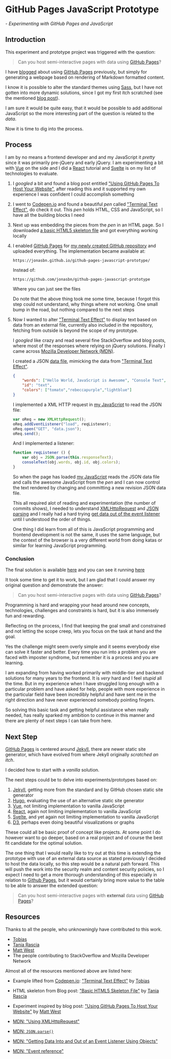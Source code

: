 
# GitHub Pages JavaScript Prototype

_- Experimenting with GitHub Pages and JavaScript_

## Introduction

This experiment and prototype project was triggered with the question:

> Can you host semi-interactive pages with data using [GitHub Pages][github_pages]?

I have [blogged][last_mover] about using [GitHub Pages][github_pages] previously, but simply for generating a webpage based on rendering of Markdown formatted content.

I know it is possible to alter the standard themes using [Sass], but I have not gotten into more dynamic solutions, since I got my first itch scratched (see the mentioned [blog post][last_mover]).

I am sure it would be quite easy, that it would be possible to add additional JavaScript so the more interesting part of the question is related to the _data_.

Now it is time to dig into the process.

## Process

I am by no means a frontend developer and and my JavaScript it _pretty_ since it was primarily pre-jQuery and early jQuery. I am experimenting a bit with [Vue] on the side and I did a [React] tutorial and [Svelte] is on my list of technologies to evaluate.

1. I _googled_  a bit and found a blog post entitled ["Using GitHub Pages To Host Your Website"][treehouse_blog], after reading this and it supported my own experience I was confident I could accomplish something

2. I went to [Codepen.io] and found a beautiful _pen_ called ["Terminal Text Effect"][terminal_text_effect], do check it out. This _pen_ holds HTML, CSS and JavaScript, so I have all the building blocks I need

3. Next up was embedding the pieces from the _pen_ in an HTML page. So I downloaded [a basic HTML5 skeleton file][basic_html5_skeleton_file] and got everything working locally

4. I enabled [GitHub Pages][github_pages] for [my newly created GitHub repository][github-pages-javascript-prototype] and uploaded everything. The implementation became available at:

    `https://jonasbn.github.io/github-pages-javascript-prototype/`

    Instead of:

    `https://github.com/jonasbn/github-pages-javascript-prototype`

    Where you can just see the files

    Do note that the above thing took me some time, because I forgot this step could not understand, why things where not working. One small bump in the road, but nothing compared to the next steps

5. Now I wanted to alter ["Terminal Text Effect"][terminal_text_effect] to display text based on data from an external file, currently also included in the repository, fetching from outside is beyond the scope of my prototype.

    I _googled_ like crazy and read several fine StackOverflow and blog posts, where most of the responses where relying on jQuery solutions. Finally I came across [Mozilla Developer Network (MDN)][MDN].

    I created a JSON [data file](https://github.com/jonasbn/github-pages-javascript-prototype/blob/master/data.json
), mimicking the data from ["Terminal Text Effect"][terminal_text_effect].

    ```JSON
    {
        "words": ["Hello World, JavaScript is Awesome", "Console Text", "Made with Love."],
        "id": "text",
        "colors": ["tomato","rebeccapurple","lightblue"]
    }
    ```

    I implemented a XML HTTP request in [my JavaScript](https://github.com/jonasbn/github-pages-javascript-prototype/blob/master/experiment.js) to read the JSON file:

    ```javascript
    var oReq = new XMLHttpRequest();
    oReq.addEventListener("load", reqListener);
    oReq.open("GET", "data.json");
    oReq.send();
    ```

    And I implemented a listener:

    ```javascript
    function reqListener () {
        var obj = JSON.parse(this.responseText);
        consoleText(obj.words, obj.id, obj.colors);
    }
    ```

    So when the page has loaded [my JavaScript](https://github.com/jonasbn/github-pages-javascript-prototype/blob/master/experiment.js) reads the JSON data file and calls the awesome JavaScript from the _pen_ and I can now control the text rendered by changing and committing a new revision JSON data file.

    This all required alot of reading and experimentation (the number of commits shows), I needed to understand [XMLHttpRequest][mdn_xhr] and [JSON parsing][mdn_json_parse] and I really had a hard trying [get data out of the event listener][mdn_event_listener_data_out] until I understood the order of things.

    One thing I did learn from all of this is JavaScript programming and frontend development is not the same, it uses the same language, but the context of the browser is a very different world from doing katas or similar for learning JavaScript programming.

### Conclusion

The final solution is available [here](https://github.com/jonasbn/github-pages-javascript-prototype) and you can see it running [here](https://jonasbn.github.io/github-pages-javascript-prototype)

It took some time to get it to work, but I am glad that I could answer my original question and demonstrate the answer:

> Can you host semi-interactive pages with data using [GitHub Pages][github_pages]?

Programming is hard and wrapping your head around new concepts, technologies, challenges and constraints is hard, but it is also immensely fun and rewarding.

Reflecting on the process, I find that keeping the goal small and constrained and not letting the scope creep, lets you focus on the task at hand and the goal.

Yes the challenge might seem overly simple and it seems everybody else can solve it faster and better. Every time you run into a problem you are faced with imposter syndrome, but remember it is a process and you are learning.

I am expanding from having worked primarily with middle-tier and backend solutions for many years to the frontend. It is _very_ hard and I feel _stupid_ all the time. But in my experience when I have struggled long enough with a particular problem and have asked for help, people with more experience in the particular field have been incredibly helpful and have sent me in the right direction and have never experienced somebody pointing fingers.

So solving this basic task and getting helpful assistance when really needed, has really sparked my ambition to continue in this manner and there are plenty of next steps I can take from here.

## Next Step

[GitHub Pages][github_pages] is centered around [Jekyll](https://jekyllrb.com/), there are newer static site generator, which have evolved from where Jekyll originally _scratched an itch_.

I decided how to start with a _vanilla_ solution.

The next steps could be to delve into experiments/prototypes based on:

1. [Jekyll], getting more from the standard and by GitHub chosen static site generator
1. [Hugo], evaluating the use of an alternative static site generator
1. [Vue], not limiting implementation to vanilla JavaScript
1. [React], again not limiting implementation to vanilla JavaScript
1. [Svelte], and yet again not limiting implementation to vanilla JavaScript
1. [D3], perhaps even doing beautiful visualizations or graphs

These could all be basic proof of concept like projects. At some point I do however want to go deeper, based on a real project and of course the best fit candidate for the optimal solution.

The one thing that I would really like to try out at this time is extending the prototype with use of an external data source as stated previously I decided to host the data locally, so this step would be a natural path forward. This will push the work into the security realm and content security policies, so I expect I need to get a more thorough understanding of this especially in relation to [Github Pages][github_pages], but it would certainly bring more value to the table to be able to answer the extended question:

> Can you host semi-interactive pages with **external** data using [GitHub Pages][github_pages]?

## Resources

Thanks to all the people, who unknowningly have contributed to this work.

- [Tobias](https://codepen.io/Tbgse)
- [Tania Rascia](https://twitter.com/taniarascia)
- [Matt West](https://twitter.com/mattantwest)
- The people contributing to StackOverflow and Mozilla Developer Network

Almost all of the resources mentioned above are listed here:

- Example lifted from [Codepen.io]: ["Terminal Text Effect"][terminal_text_effect] by [Tobias](https://codepen.io/Tbgse)
- HTML skeleton from Blog post: ["Basic HTML5 Skeleton File"][basic_html5_skeleton_file] by [Tania Rascia](https://twitter.com/taniarascia)
- Experiment inspired by blog post: ["Using GitHub Pages To Host Your Website"][treehouse_blog] by [Matt West](https://twitter.com/mattantwest)

- [MDN: "Using XMLHttpRequest"][mdn_xhr]
- [MDN: `JSON.parse()`][mdn_json_parse]
- [MDN: "Getting Data Into and Out of an Event Listener Using Objects"](https://developer.mozilla.org/en-US/docs/Web/API/EventTarget/addEventListener)
- [MDN: "Event reference"](https://developer.mozilla.org/en-US/docs/Web/Events)

[Codepen.io]: https://codepen.io/
[Hugo]: https://gohugo.io/
[Jekyll]: https://jekyllrb.com/
[Vue]: https://vuejs.org/
[React]: https://reactjs.org/
[Svelte]: https://svelte.dev/
[github_pages]: https://pages.github.com/
[Sass]: https://sass-lang.com/
[last_mover]: https://lastmover.wordpress.com/2017/01/01/github-pages/
[D3]: https://d3js.org/
[terminal_text_effect]: https://codepen.io/Tbgse/pen/dYaJyJ?editors=1000#0
[basic_html5_skeleton_file]: https://www.taniarascia.com/basic-html5-file/
[github-pages-javascript-prototype]: https://github.com/jonasbn/github-pages-javascript-prototype
[MDN]: https://developer.mozilla.org/en-US/
[treehouse_blog]: https://blog.teamtreehouse.com/using-github-pages-to-host-your-website
[mdn_xhr]: https://developer.mozilla.org/en-US/docs/Web/API/XMLHttpRequest/Using_XMLHttpRequest
[mdn_json_parse]: https://developer.mozilla.org/en-US/docs/Web/JavaScript/Reference/Global_Objects/JSON/parse
[mdn_event_listener_data_out]: https://developer.mozilla.org/en-US/docs/Web/API/EventTarget/addEventListener
